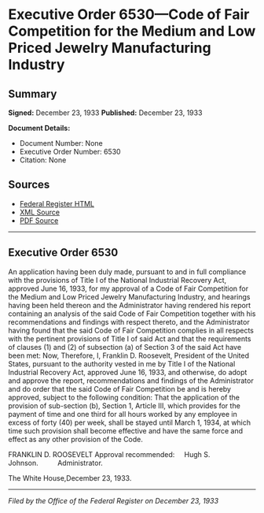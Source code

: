 # Executive Order 6530—Code of Fair Competition for the Medium and Low Priced Jewelry Manufacturing Industry

## Summary

**Signed:** December 23, 1933
**Published:** December 23, 1933

**Document Details:**
- Document Number: None
- Executive Order Number: 6530
- Citation: None

## Sources
- [Federal Register HTML](https://www.presidency.ucsb.edu/documents/executive-order-6530-code-fair-competition-for-the-medium-and-low-priced-jewelry)
- [XML Source](None)
- [PDF Source](None)

---

## Executive Order 6530

An application having been duly made, pursuant to and in full compliance with the provisions of Title I of the National Industrial Recovery Act, approved June 16, 1933, for my approval of a Code of Fair Competition for the Medium and Low Priced Jewelry Manufacturing Industry, and hearings having been held thereon and the Administrator having rendered his report containing an analysis of the said Code of Fair Competition together with his recommendations and findings with respect thereto, and the Administrator having found that the said Code of Fair Competition complies in all respects with the pertinent provisions of Title I of said Act and that the requirements of clauses (1) and (2) of subsection (a) of Section 3 of the said Act have been met:
Now, Therefore, I, Franklin D. Roosevelt, President of the United States, pursuant to the authority vested in me by Title I of the National Industrial Recovery Act, approved June 16, 1933, and otherwise, do adopt and approve the report, recommendations and findings of the Administrator and do order that the said Code of Fair Competition be and is hereby approved, subject to the following condition:
That the application of the provision of sub-section (b), Section 1, Article III, which provides for the payment of time and one third for all hours worked by any employee in excess of forty (40) per week, shall be stayed until March 1, 1934, at which time such provision shall become effective and have the same force and effect as any other provision of the Code.

FRANKLIN D. ROOSEVELT
Approval recommended:     Hugh S. Johnson.          Administrator.

The White House,December 23, 1933.

---

*Filed by the Office of the Federal Register on December 23, 1933*
